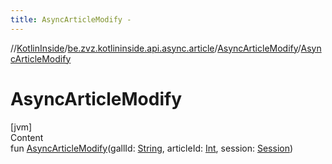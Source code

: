 ```yaml
---
title: AsyncArticleModify -
---
```

//[KotlinInside](../../index.md)/[be.zvz.kotlininside.api.async.article](../index.md)/[AsyncArticleModify](index.md)/[AsyncArticleModify](-async-article-modify.md)



# AsyncArticleModify  
[jvm]  
Content  
fun [AsyncArticleModify](-async-article-modify.md)(gallId: [String](https://kotlinlang.org/api/latest/jvm/stdlib/kotlin/-string/index.html), articleId: [Int](https://kotlinlang.org/api/latest/jvm/stdlib/kotlin/-int/index.html), session: [Session](../../be.zvz.kotlininside.session/-session/index.md))  



